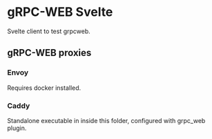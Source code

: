 # gRPC-WEB Svelte

Svelte client to test grpcweb.

## gRPC-WEB proxies

### Envoy

Requires docker installed.

### Caddy

Standalone executable in inside this folder, configured with grpc_web plugin.
